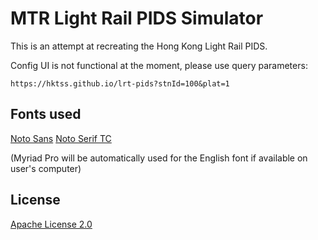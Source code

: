 # MTR Light Rail PIDS Simulator
This is an attempt at recreating the Hong Kong Light Rail PIDS.

Config UI is not functional at the moment, please use query parameters:  

`https://hktss.github.io/lrt-pids?stnId=100&plat=1`

## Fonts used
[Noto Sans](https://fonts.google.com/noto/specimen/Noto+Sans?query=Noto+Sans)
[Noto Serif TC](https://fonts.google.com/noto/specimen/Noto+Serif+TC)

(Myriad Pro will be automatically used for the English font if available on user's computer)

## License
[Apache License 2.0](https://www.apache.org/licenses/LICENSE-2.0)
